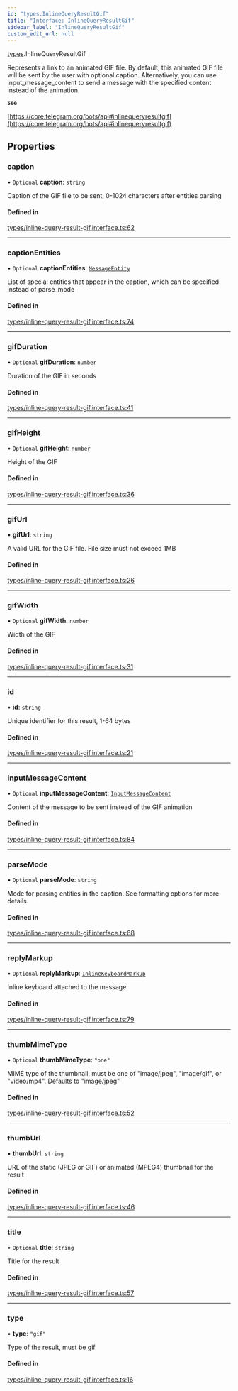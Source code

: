 ```yaml
---
id: "types.InlineQueryResultGif"
title: "Interface: InlineQueryResultGif"
sidebar_label: "InlineQueryResultGif"
custom_edit_url: null
---
```


[types](../modules/types.md).InlineQueryResultGif

Represents a link to an animated GIF file. By default, this animated GIF file
will be sent by the user with optional caption. Alternatively, you can use
input_message_content to send a message with the specified content instead of
the animation.

**`See`**

[https://core.telegram.org/bots/api#inlinequeryresultgif](https://core.telegram.org/bots/api#inlinequeryresultgif)

## Properties

### caption

• `Optional` **caption**: `string`

Caption of the GIF file to be sent, 0-1024 characters after entities parsing

#### Defined in

[types/inline-query-result-gif.interface.ts:62](https://github.com/DeityLamb/telegramjs/blob/32b4cca/packages/common/lib/interfaces/types/inline-query-result-gif.interface.ts#L62)

___

### captionEntities

• `Optional` **captionEntities**: [`MessageEntity`](types.MessageEntity.md)

List of special entities that appear in the caption, which can be specified
instead of parse_mode

#### Defined in

[types/inline-query-result-gif.interface.ts:74](https://github.com/DeityLamb/telegramjs/blob/32b4cca/packages/common/lib/interfaces/types/inline-query-result-gif.interface.ts#L74)

___

### gifDuration

• `Optional` **gifDuration**: `number`

Duration of the GIF in seconds

#### Defined in

[types/inline-query-result-gif.interface.ts:41](https://github.com/DeityLamb/telegramjs/blob/32b4cca/packages/common/lib/interfaces/types/inline-query-result-gif.interface.ts#L41)

___

### gifHeight

• `Optional` **gifHeight**: `number`

Height of the GIF

#### Defined in

[types/inline-query-result-gif.interface.ts:36](https://github.com/DeityLamb/telegramjs/blob/32b4cca/packages/common/lib/interfaces/types/inline-query-result-gif.interface.ts#L36)

___

### gifUrl

• **gifUrl**: `string`

A valid URL for the GIF file. File size must not exceed 1MB

#### Defined in

[types/inline-query-result-gif.interface.ts:26](https://github.com/DeityLamb/telegramjs/blob/32b4cca/packages/common/lib/interfaces/types/inline-query-result-gif.interface.ts#L26)

___

### gifWidth

• `Optional` **gifWidth**: `number`

Width of the GIF

#### Defined in

[types/inline-query-result-gif.interface.ts:31](https://github.com/DeityLamb/telegramjs/blob/32b4cca/packages/common/lib/interfaces/types/inline-query-result-gif.interface.ts#L31)

___

### id

• **id**: `string`

Unique identifier for this result, 1-64 bytes

#### Defined in

[types/inline-query-result-gif.interface.ts:21](https://github.com/DeityLamb/telegramjs/blob/32b4cca/packages/common/lib/interfaces/types/inline-query-result-gif.interface.ts#L21)

___

### inputMessageContent

• `Optional` **inputMessageContent**: [`InputMessageContent`](../modules/types.md#inputmessagecontent)

Content of the message to be sent instead of the GIF animation

#### Defined in

[types/inline-query-result-gif.interface.ts:84](https://github.com/DeityLamb/telegramjs/blob/32b4cca/packages/common/lib/interfaces/types/inline-query-result-gif.interface.ts#L84)

___

### parseMode

• `Optional` **parseMode**: `string`

Mode for parsing entities in the caption. See formatting options for more
details.

#### Defined in

[types/inline-query-result-gif.interface.ts:68](https://github.com/DeityLamb/telegramjs/blob/32b4cca/packages/common/lib/interfaces/types/inline-query-result-gif.interface.ts#L68)

___

### replyMarkup

• `Optional` **replyMarkup**: [`InlineKeyboardMarkup`](types.InlineKeyboardMarkup.md)

Inline keyboard attached to the message

#### Defined in

[types/inline-query-result-gif.interface.ts:79](https://github.com/DeityLamb/telegramjs/blob/32b4cca/packages/common/lib/interfaces/types/inline-query-result-gif.interface.ts#L79)

___

### thumbMimeType

• `Optional` **thumbMimeType**: ``"one"``

MIME type of the thumbnail, must be one of "image/jpeg", "image/gif", or
"video/mp4". Defaults to "image/jpeg"

#### Defined in

[types/inline-query-result-gif.interface.ts:52](https://github.com/DeityLamb/telegramjs/blob/32b4cca/packages/common/lib/interfaces/types/inline-query-result-gif.interface.ts#L52)

___

### thumbUrl

• **thumbUrl**: `string`

URL of the static (JPEG or GIF) or animated (MPEG4) thumbnail for the result

#### Defined in

[types/inline-query-result-gif.interface.ts:46](https://github.com/DeityLamb/telegramjs/blob/32b4cca/packages/common/lib/interfaces/types/inline-query-result-gif.interface.ts#L46)

___

### title

• `Optional` **title**: `string`

Title for the result

#### Defined in

[types/inline-query-result-gif.interface.ts:57](https://github.com/DeityLamb/telegramjs/blob/32b4cca/packages/common/lib/interfaces/types/inline-query-result-gif.interface.ts#L57)

___

### type

• **type**: ``"gif"``

Type of the result, must be gif

#### Defined in

[types/inline-query-result-gif.interface.ts:16](https://github.com/DeityLamb/telegramjs/blob/32b4cca/packages/common/lib/interfaces/types/inline-query-result-gif.interface.ts#L16)

